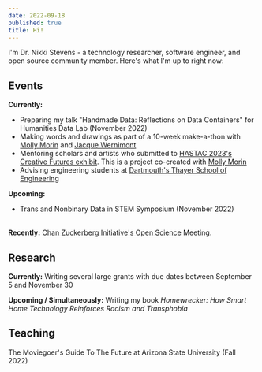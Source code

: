 ```yaml
---
date: 2022-09-18
published: true
title: Hi!
---
```



I'm Dr. Nikki Stevens - a technology researcher, software engineer, and open source community member.  Here's what I'm up to right now:

<h2 class="text-3xl">Events</h2>

**Currently:**
- Preparing my talk "Handmade Data: Reflections on Data Containers" for Humanities Data Lab (November 2022)
- Making words and drawings as part of a 10-week make-a-thon with [Molly Morin](http://mollymorin.com/) and [Jacque Wernimont](https://jwernimont.com/)
- Mentoring scholars and artists who submitted to [HASTAC 2023's Creative Futures exhibit](https://hastac2023.org/cfp/). This is a project co-created with [Molly Morin](http://mollymorin.com/)
- Advising engineering students at [Dartmouth's Thayer School of Engineering](https://engineering.dartmouth.edu/)

**Upcoming:**
- Trans and Nonbinary Data in STEM Symposium (November 2022)
<br /><br />

**Recently:**
 [Chan Zuckerberg Initiative's Open Science](https://chanzuckerberg.com/science/meetings/) Meeting.

<h2>Research</h2>

**Currently:** Writing several large grants with due dates between September 5 and November 30

**Upcoming / Simultaneously:** Writing my book _Homewrecker: How Smart Home Technology Reinforces Racism and Transphobia_

<h2>Teaching</h2>

The Moviegoer's Guide To The Future at Arizona State University (Fall 2022)

